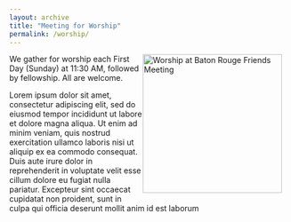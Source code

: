 ```yaml
---
layout: archive
title: "Meeting for Worship"
permalink: /worship/
---
```


<div style="float: right; margin: 0 1em 1em 0;">
  <img src="{{'assets/images/worship_enter_img.jpg' | relative_url}}" alt="Worship at Baton Rouge Friends Meeting" style="width: 250px; height: auto;">
</div>

We gather for worship each First Day (Sunday) at 11:30 AM, followed by fellowship. All are welcome.

Lorem ipsum dolor sit amet, consectetur adipiscing elit, sed do eiusmod tempor incididunt ut labore et dolore magna aliqua. Ut enim ad minim veniam, quis nostrud exercitation ullamco laboris nisi ut aliquip ex ea commodo consequat.
Duis aute irure dolor in reprehenderit in voluptate velit esse cillum dolore eu fugiat nulla pariatur.
Excepteur sint occaecat cupidatat non proident, sunt in culpa qui officia deserunt mollit anim id est laborum

